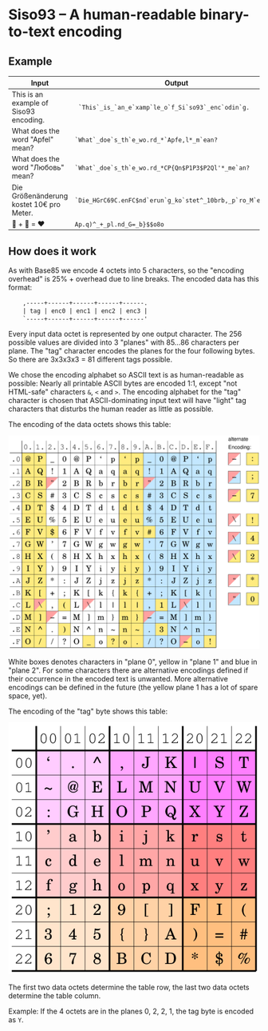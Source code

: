 # Siso93 – A human-readable binary-to-text encoding

## Example

| Input | Output |
|-------|--------|
| This is an example of Siso93 encoding. |`` `This`_is_`an_e`xamp`le_o`f_Si`so93`_enc`odin`g. ``|
| What does the word "Apfel" mean? |`` `What`_doe`s_th`e_wo.rd_*`Apfe,l*_m`ean? ``|
| What does the word "Любовь" mean? |`` `What`_doe`s_th`e_wo.rd_*CP{Qn$P1P3$P2Ql'*_me`an? ``|
| Die Größenänderung kostet 10€ pro Meter. |`` `Die_HGrC69C.enFC$nd`erun`g_ko`stet^_10brb,_p`ro_M`eter`. ``|
| 👩 + 🎄 = ❤️ | `Ap.q)^_+_pl.nd_G=_b}$$o8o` |
 
## How does it work
As with Base85 we encode 4 octets into 5 characters, so the "encoding overhead" is 25% + overhead due to line breaks.
The encoded data has this format:
```
    ,-----+------+------+------+------.
    | tag | enc0 | enc1 | enc2 | enc3 |
    `-----+------+------+------+------'
```
Every input data octet is represented by one output character. The 256 possible values are divided into 3 "planes" with 85…86 characters per plane. The "tag" character encodes the planes for the four following bytes. So there are 3x3x3x3 = 81 different tags possible.

We chose the encoding alphabet so ASCII text is as human-readable as possible: Nearly all printable ASCII bytes are encoded 1:1, except "not HTML-safe" characters `&`, `<` and `>`. The encoding alphabet for the "tag" character is chosen that ASCII-dominating input text will have "light" tag characters that disturbs the human reader as little as possible.

The encoding of the data octets shows this table:

![data octet encoding](siso93.png)

White boxes denotes characters in "plane 0", yellow in "plane 1" and blue in "plane 2".
For some characters there are alternative encodings defined if their occurrence in the encoded text is unwanted. More alternative encodings can be defined in the future (the yellow plane 1 has a lot of spare space, yet).

The encoding of the "tag" byte shows this table:

![tag byte encoding](siso93-tag.png)

The first two data octets determine the table row, the last two data octets determine the table column.

Example: If the 4 octets are in the planes 0, 2, 2, 1, the tag byte is encoded as `Y`.
